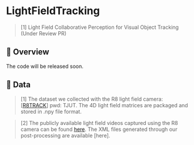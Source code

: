 # LightFieldTracking

> [1] Light Field Collaborative Perception for Visual Object Tracking (Under Review PR)


## 🎃 Overview
The code will be released soon.
## 🎃 Data
> [1] The dataset we collected with the R8 light field camera: [[R8TRACK](https://pan.baidu.com/s/1sv5nDuY2rOaDlMWHyDdnVg?pwd=TJUT)] pwd: TJUT. The 4D light field matrices are packaged and stored in .npy file format.

> [2] The publicly available light field videos captured using the R8 camera can be found [here](http://clim.inria.fr/Datasets/RaytrixR8Dataset-5x5/index.html). The XML files generated through our post-processing are available [here].
